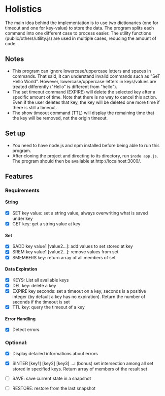 # Holistics

The main idea behind the implementation is to use two dictionaries (one for timeout and one for key-value) to store the data. The program splits each command into one different case to process easier. The utility functions (public/others/utility.js) are used in multiple cases, reducing the amount of code.

## Notes

- This program can ignore lowercase/uppercase letters and spaces in commands. That said, it can understand invalid commands such as "SeT        Hello World". However, lowercase/uppercase letters in keys/values are treated differently ("Hello" is different from "hello").
- The set timeout command (EXPIRE) will delete the selected key after a specific amount of time. Note that there is no way to cancel this action. Even if the user deletes that key, the key will be deleted one more time if there is still a timeout.
- The show timeout command (TTL) will display the remaining time that the key will be removed, not the origin timeout.

## Set up

- You need to have node.js and npm installed before being able to run this program.
- After cloning the project and directing to its directory, run ``` $node app.js ```. The program should then be available at http://localhost:3000/.

## Features

### Requirements

#### String

- [x] SET key value: set a string value, always overwriting what is saved under key
- [x] GET key: get a string value at key

#### Set

- [x] SADD key value1 [value2...]: add values to set stored at key
- [x] SREM key value1 [value2...]: remove values from set
- [x] SMEMBERS key: return array of all members of set

#### Data Expiration

- [x] KEYS: List all available keys
- [x] DEL key: delete a key
- [x] EXPIRE key seconds: set a timeout on a key, seconds is a positive integer (by default a key has no expiration). Return the number of seconds if the timeout is set
- [x] TTL key: query the timeout of a key

#### Error Handling

- [x] Detect errors

### Optional:

- [x] Display detailed informations about errors

- [x] SINTER [key1] [key2] [key3] ...: (bonus) set intersection among all set stored in specified keys. Return array of members of the result set

- [ ] SAVE: save current state in a snapshot

- [ ] RESTORE: restore from the last snapshot
